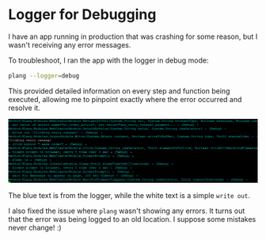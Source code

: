 # Logger for Debugging

I have an app running in production that was crashing for some reason, but I wasn't receiving any error messages.

To troubleshoot, I ran the app with the logger in debug mode:

```bash
plang --logger=debug
```

This provided detailed information on every step and function being executed, allowing me to pinpoint exactly where the error occurred and resolve it.

![Logger debug](logger_in_debug.png)

The blue text is from the logger, while the white text is a simple `write out`.

I also fixed the issue where `plang` wasn't showing any errors. It turns out that the error was being logged to an old location. I suppose some mistakes never change! :)
